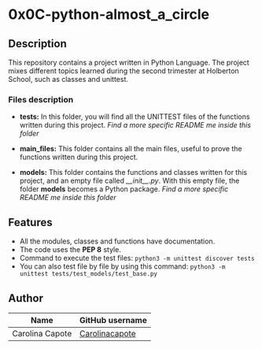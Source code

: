 # 0x0C-python-almost_a_circle

## Description 

This repository contains a project written in Python Language. The project mixes different topics learned during the second trimester at Holberton School, such as classes and unittest.

### Files description

- **tests:**
In this folder, you will find all the UNITTEST files of the functions written during this project. *Find a more specific README me inside this folder*

- **main_files:**
This folder contains all the main files, useful to prove the functions written during this project.

- **models:**
This folder contains the functions and classes written for this project, and an empty file called *\_\_init\_\_.py*. With this empty file, the folder **models** becomes a Python package.
*Find a more specific README me inside this folder*

## Features

- All the modules, classes and functions have documentation.
- The code uses the **PEP 8** style.
- Command to execute the test files: `python3 -m unittest discover tests`
- You can also test file by file by using this command: `python3 -m unittest tests/test_models/test_base.py` 

## Author

| Name | GitHub username |
| ------ | ------ |
| Carolina Capote | [Carolinacapote](https://github.com/Carolinacapote) |
